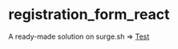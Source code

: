 # registration_form_react
A ready-made solution on surge.sh =>  [Test](https://form_registration_react.surge.sh/)

